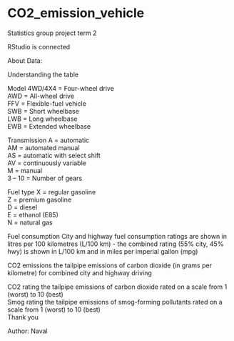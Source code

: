 # CO2_emission_vehicle

Statistics group project term 2

RStudio is connected

About Data:

Understanding the table															

  Model	4WD/4X4 = Four-wheel drive														
  	AWD = All-wheel drive														
  	FFV = Flexible-fuel vehicle														
  	SWB = Short wheelbase														
  	LWB = Long wheelbase														
  	EWB = Extended wheelbase														

  Transmission	A = automatic														
  	AM = automated manual														
  	AS = automatic with select shift														
  	AV = continuously variable														
  	M = manual														
  	3 – 10 = Number of gears														

  Fuel type	X = regular gasoline														
  	Z = premium gasoline														
  	D = diesel														
  	E = ethanol (E85)														
  	N = natural gas														

  Fuel consumption	City and highway fuel consumption ratings are shown in litres per 100 kilometres     (L/100 km) - the combined rating (55% city, 45% hwy) is shown in L/100 km and in miles per imperial    gallon (mpg)														

  CO2 emissions	the tailpipe emissions of carbon dioxide (in grams per kilometre) for combined city and   highway driving														

  CO2 rating	the tailpipe emissions of carbon dioxide rated on a scale from 1 (worst) to 10 (best)														
  Smog rating	the tailpipe emissions of smog-forming pollutants rated on a scale from 1 (worst) to 10    (best)														
Thank you


Author:
Naval
